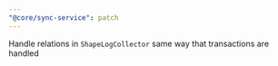 ```yaml
---
"@core/sync-service": patch
---
```


Handle relations in `ShapeLogCollector` same way that transactions are handled
